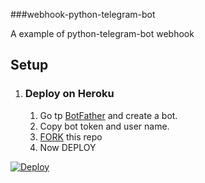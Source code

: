 ###webhook-python-telegram-bot

A example of python-telegram-bot webhook 

## Setup

1.  ### Deploy on Heroku
    1. Go tp [BotFather](https://t.me/BotFather) and create a bot.
    2. Copy bot token and user name.
    3. [FORK](https://github.com/CP2003/webhook-python-telegram-bot/fork) this repo
    6. Now DEPLOY
 <a href="https://www.heroku.com/deploy/?template=https://github.com/CP2003/webhook-python-telegram-bot">
       <img src="https://www.herokucdn.com/deploy/button.svg" alt="Deploy">
</a>
